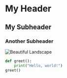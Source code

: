 # My Header
## My Subheader
### Another Subheader
![Beautiful Landscape](https://media.istockphoto.com/id/1388186992/vector/yellow-happy-face-vector-symbol-icon.jpg?s=612x612&w=0&k=20&c=GZBWkt0ZLxLHkxU58BhRqkk41xC0LySjXa0N65xMDlw=)
```python
def greet():
    print("Hello, world!")
greet()
